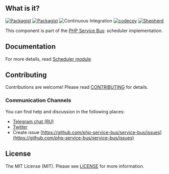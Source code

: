 ## What is it?

[![Packagist](https://img.shields.io/packagist/v/php-service-bus/scheduler.svg)](https://packagist.org/packages/php-service-bus/scheduler)
[![Packagist](https://img.shields.io/packagist/dt/php-service-bus/scheduler.svg)](https://packagist.org/packages/php-service-bus/scheduler)
![Continuous Integration](https://github.com/php-service-bus/scheduler/workflows/Continuous%20Integration/badge.svg)
[![codecov](https://codecov.io/gh/php-service-bus/scheduler/branch/v5.1/graph/badge.svg?token=0bKwdiuo0S)](https://codecov.io/gh/php-service-bus/scheduler)
[![Shepherd](https://shepherd.dev/github/php-service-bus/scheduler/coverage.svg)](https://shepherd.dev/github/php-service-bus/scheduler)

This component is part of the [PHP Service Bus](https://github.com/php-service-bus/service-bus): scheduler implementation.

## Documentation
For more details, read [Scheduler module](https://github.com/php-service-bus/service-bus/blob/v5.1/.documentation/scheduler.md)

## Contributing
Contributions are welcome! Please read [CONTRIBUTING](.github/CONTRIBUTING.md) for details.

### Communication Channels
You can find help and discussion in the following places:
* [Telegram chat (RU)](https://t.me/php_service_bus)
* [Twitter](https://twitter.com/PhpBus)
* Create issue [https://github.com/php-service-bus/service-bus/issues](https://github.com/php-service-bus/service-bus/issues)

## License

The MIT License (MIT). Please see [LICENSE](LICENSE.md) for more information.
